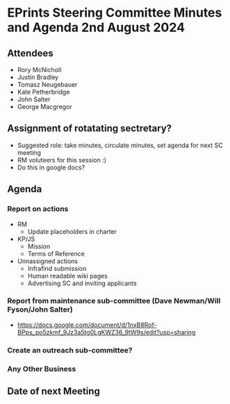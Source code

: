 # EPrints Steering Committee Minutes and Agenda 2nd August 2024

## Attendees
* Rory McNicholl
* Justin Bradley
* Tomasz Neugebauer
* Kate Petherbridge
* John Salter
* George Macgregor

## Assignment of rotatating sectretary?
- Suggested role: take minutes, circulate minutes, set agenda for next SC meeting
- RM voluteers for this session :)
- Do this in google docs?
## Agenda
### Report on actions
- RM
  - Update placeholders in charter
- KP/JS
  - Mission
  - Terms of Reference
- Unnassigned actions
  - Infrafind submission
  - Human readable wiki pages
  - Advertising SC and inviting applicants
### Report from maintenance sub-committee (Dave Newman/Will Fyson/John Salter)
 - https://docs.google.com/document/d/1nxB8Rof-BPps_po5zkmf_9Jz3a5tg0LgKWZ36_9tW9s/edit?usp=sharing
### Create an outreach sub-committee?
### Any Other Business
## Date of next Meeting
